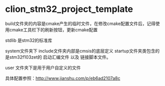 # clion_stm32_project_template

build文件夹的内容是cmake产生的临时文件，在修改cmake配置文件后，记得使用cmake工具栏下的刷新按钮，更新cmake配置

stdlib 是stm32的标准库

system文件夹下 include文件夹内部是cmsis的底层定义   startup文件夹类包含的是stm32f103zet的 启动汇编文件 以及 链接脚本文件。

user 文件夹下是用于用户自定义的文件

具体配置参照：http://www.jianshu.com/p/eb6ad2107a8c